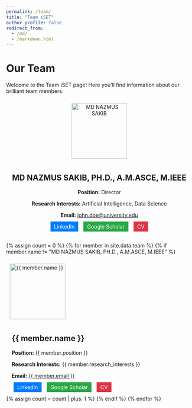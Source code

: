 ```yaml
---
permalink: /team/
title: "Team iSET"
author_profile: false
redirect_from: 
  - /md/
  - /markdown.html
---
```


<style>
    .profile-pic {
        width: 150px;
        height: 150px;
        margin: 10px;
    }

    .align-center {
        display: flex;
        flex-direction: column;
        align-items: center;
        text-align: center;
        margin-bottom: 20px;
    }

    .align-left, .align-right {
        display: flex;
        align-items: center;
        margin-bottom: 20px;
    }

    .align-left {
        flex-direction: row;
        text-align: left;
    }

    .align-right {
        flex-direction: row-reverse;
        text-align: right;
    }

    .info {
        padding: 0 15px;
    }

    .btn {
        padding: 5px 10px;
        margin: 5px;
        border: none;
        color: white;
        text-decoration: none;
    }

    .btn-blue {
        background-color: #007BFF;
    }

    .btn-green {
        background-color: #28a745;
    }

    .btn-red {
        background-color: #dc3545;
    }
</style>

# Our Team

Welcome to the Team iSET page! Here you'll find information about our brilliant team members.

<div class="align-center">
    <img src="{{ '/images/MdNazmus_Sakib.jpg' | relative_url }}" alt="MD NAZMUS SAKIB" class="profile-pic">
    <div class="info">
        <h2>MD NAZMUS SAKIB, PH.D., A.M.ASCE, M.IEEE</h2>
        <p><strong>Position:</strong> Director</p>
        <p><strong>Research Interests:</strong> Artificial Intelligence, Data Science</p>
        <p><strong>Email:</strong> <a href="mailto:john.doe@university.edu">john.doe@university.edu</a></p>
        <p>
            <a href="https://linkedin.com/in/johndoe" class="btn btn-blue">LinkedIn</a>
            <a href="https://scholar.google.com/citations?user=johndoe" class="btn btn-green">Google Scholar</a>
            <a href="/files/john_doe_cv.pdf" class="btn btn-red">CV</a>
        </p>
    </div>
</div>

{% assign count = 0 %}
{% for member in site.data.team %}
{% if member.name != "MD NAZMUS SAKIB, PH.D., A.M.ASCE, M.IEEE" %}
<div class="{% if count | modulo: 2 == 0 %}align-left{% else %}align-right{% endif %}">
    <img src="{{ '/images/' | append: member.image | relative_url }}" alt="{{ member.name }}" class="profile-pic">
    <div class="info">
        <h2>{{ member.name }}</h2>
        <p><strong>Position:</strong> {{ member.position }}</p>
        <p><strong>Research Interests:</strong> {{ member.research_interests }}</p>
        <p><strong>Email:</strong> <a href="mailto:{{ member.email }}">{{ member.email }}</a></p>
        <p>
            <a href="{{ member.linkedin }}" class="btn btn-blue">LinkedIn</a>
            <a href="{{ member.google_scholar }}" class="btn btn-green">Google Scholar</a>
            <a href="{{ member.cv }}" class="btn btn-red">CV</a>
        </p>
    </div>
</div>
{% assign count = count | plus: 1 %}
{% endif %}
{% endfor %}
